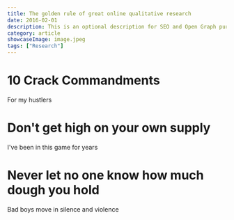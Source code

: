 ```yaml
---
title: The golden rule of great online qualitative research
date: 2016-02-01
description: This is an optional description for SEO and Open Graph purposes, rather than the default generated excerpt.
category: article
showcaseImage: image.jpeg
tags: ["Research"]
---
```

# 10 Crack Commandments
For my hustlers

# Don't get high on your own supply
I've been in this game for years

# Never let no one know how much dough you hold
Bad boys move in silence and violence